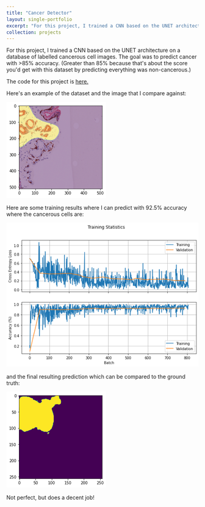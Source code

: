 ```yaml
---
title: "Cancer Detector"
layout: single-portfolio
excerpt: "For this project, I trained a CNN based on the UNET architecture on a database of labelled cancerous cell images. The goal was to predict cancer with >85% accuracy.<br/><br/><img src='/images/cancer_detection_ground_truth.png'>"
collection: projects
---
```


For this project, I trained a CNN based on the UNET architecture on a database of labelled cancerous cell images. The goal was to predict cancer with >85% accuracy. (Greater than 85% because that's about the score you'd get with this dataset by predicting everything was non-cancerous.)

The code for this project is [here.](https://github.com/curtiscjohnson/deep-learning/blob/main/CancerDetector.ipynb)

Here's an example of the dataset and the image that I compare against:

![Ground Truth Cancerous Cells](/images/cancer_detection_ground_truth.png "Ground Truth")

Here are some training results where I can predict with 92.5% accuracy where the cancerous cells are:

![Training Results](/images/cancer_detection_loss_accuracy.png "Loss Accuracy Plot")

and the final resulting prediction which can be compared to the ground truth:

![CNN Prediction](/images/cancer_detection_results.png "CNN Prediction")

Not perfect, but does a decent job!


